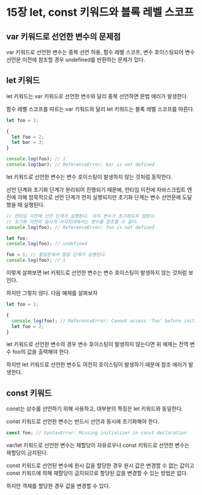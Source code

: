 # 15장 let, const 키워드와 블록 레벨 스코프

## var 키워드로 선언한 변수의 문제점

var 키워드로 선언한 변수는 중복 선언 허용, 함수 레벨 스코프, 변수 호이스팅되어 변수 선언문 이전에 참조할 경우 undefined를 반환하는 문제가 있다.

## let 키워드

let 키워드는 var 키워드로 선언한 변수와 달리 중복 선언하면 문법 에러가 발생한다.

함수 레벨 스코프를 따르는 var 키워드와 달리 let 키워드는 블록 레벨 스코프를 따른다.

```jsx
let foo = 1;

{
  let foo = 2;
  let bar = 3;
}

console.log(foo); // 1
console.log(bar); // ReferenceError: bar is not defined
```

let 키워드로 선언한 변수는 변수 호이스팅이 발생하지 않는 것처럼 동작한다.

선언 단계와 초기화 단계가 분리되어 진행되기 때문에, 런타임 이전에 자바스크립트 엔진에 의해 암묵적으로 선언 단계가 먼저 실행되지만 초기화 단계는 변수 선언문에 도달했을 때 실행된다.

```jsx
// 런타임 이전에 선언 단계가 실행된다. 아직 변수가 초기화되지 않았다.
// 초기화 이전의 일시적 사각지대에서는 변수를 참조할 수 없다.
console.log(foo); // ReferenceError: foo is not defined

let foo;
console.log(foo); // undefined

foo = 1; // 할당문에서 할당 단계가 실행된다.
console.log(foo); // 1
```

이렇게 살펴보면 let 키워드로 선언한 변수는 변수 호이스팅이 발생하지 않는 것처럼 보인다.

하지만 그렇지 않다. 다음 예제를 살펴보자

```jsx
let foo = 1;

{
  console.log(foo); // ReferenceError: Cannot access 'foo' before initialization
  let foo = 2;
}
```

let 키워드로 선언한 변수의 경우 변수 호이스팅이 발생하지 않는다면 위 예제는 전역 변수 foo의 값을 출력해야 한다.

하지만 let 키워드로 선언한 변수도 여전히 호이스팅이 발생하기 때문에 참조 에러가 발생한다.

## const 키워드

const는 상수를 선언하기 위해 사용하고, 대부분의 특징은 let 키워드와 동일한다.

const 키워드로 선언한 변수는 반드시 선언과 동시에 초기화해야 한다.

```jsx
const foo; // SyntaxError: Missing initializer in const declaration
```

var/let 키워드로 선언한 변수는 재할당이 자유로우나 const 키워드로 선언한 변수는 재할당이 금지된다.

const 키워드로 선언된 변수에 원시 값을 할당한 경우 원시 값은 변경할 수 없는 값이고 const 키워드에 의해 재할당이 금지되므로 할당된 값을 변경할 수 있는 방법은 없다.

하지만 객체를 할당한 경우 값을 변경할 수 있다.
